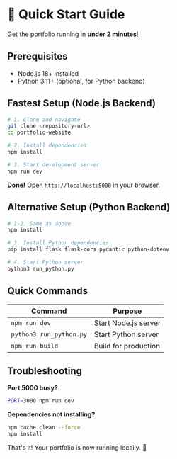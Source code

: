 # 🚀 Quick Start Guide

Get the portfolio running in **under 2 minutes**!

## Prerequisites
- Node.js 18+ installed
- Python 3.11+ (optional, for Python backend)

## Fastest Setup (Node.js Backend)

```bash
# 1. Clone and navigate
git clone <repository-url>
cd portfolio-website

# 2. Install dependencies
npm install

# 3. Start development server
npm run dev
```

**Done!** Open `http://localhost:5000` in your browser.

## Alternative Setup (Python Backend)

```bash
# 1-2. Same as above
npm install

# 3. Install Python dependencies
pip install flask flask-cors pydantic python-dotenv

# 4. Start Python server
python3 run_python.py
```

## Quick Commands

| Command | Purpose |
|---------|---------|
| `npm run dev` | Start Node.js server |
| `python3 run_python.py` | Start Python server |
| `npm run build` | Build for production |

## Troubleshooting

**Port 5000 busy?**
```bash
PORT=3000 npm run dev
```

**Dependencies not installing?**
```bash
npm cache clean --force
npm install
```

That's it! Your portfolio is now running locally. 🎉